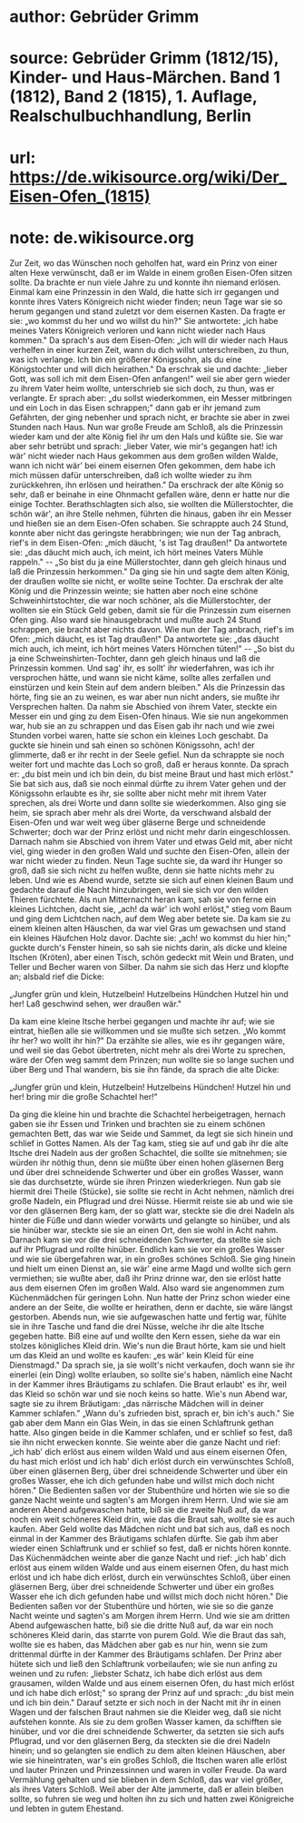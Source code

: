 # author: Gebrüder Grimm
# source: Gebrüder Grimm (1812/15), Kinder- und Haus-Märchen. Band 1 (1812), Band 2 (1815), 1. Auflage, Realschulbuchhandlung, Berlin
# url: https://de.wikisource.org/wiki/Der_Eisen-Ofen_(1815)
# note: de.wikisource.org

Zur Zeit, wo das Wünschen noch geholfen hat, ward ein Prinz von einer alten Hexe verwünscht, daß er im Walde in einem großen Eisen-Ofen sitzen sollte. Da brachte er nun viele Jahre zu und konnte ihn niemand erlösen. Einmal kam eine Prinzessin in den Wald, die hatte sich irr gegangen und konnte ihres Vaters Königreich nicht wieder finden; neun Tage war sie so herum gegangen und stand zuletzt vor dem eisernen Kasten. Da fragte er sie: „wo kommst du her und wo willst du hin?" Sie antwortete: „ich habe  meines Vaters Königreich verloren und kann nicht wieder nach Haus kommen." Da sprach's aus dem Eisen-Ofen: „ich will dir wieder nach Haus verhelfen in einer kurzen Zeit, wann du dich willst unterschreiben, zu thun, was ich verlange. Ich bin ein größerer Königssohn, als du eine Königstochter und will dich heirathen." Da erschrak sie und dachte: „lieber Gott, was soll ich mit dem Eisen-Ofen anfangen!" weil sie aber gern wieder zu ihrem Vater heim wollte, unterschrieb sie sich doch, zu thun, was er verlangte. Er sprach aber: „du sollst wiederkommen, ein Messer mitbringen und ein Loch in das Eisen schrappen;" dann gab er ihr jemand zum Gefährten, der ging nebenher und sprach nicht, er brachte sie aber in zwei Stunden nach Haus. Nun war große Freude am Schloß, als die Prinzessin wieder kam und der alte König fiel ihr um den Hals und küßte sie. Sie war aber sehr betrübt und sprach: „lieber Vater, wie mir's gegangen hat! ich wär' nicht wieder nach Haus gekommen aus dem großen wilden Walde, wann ich nicht wär' bei einem eisernen Ofen gekommen, dem habe ich mich müssen dafür unterschreiben, daß ich wollte wieder zu ihm zurückkehren, ihn erlösen und heirathen." Da erschrack der alte König so sehr, daß er beinahe in eine Ohnmacht gefallen wäre, denn er hatte nur die einige Tochter. Berathschlagten sich also, sie wollten die Müllerstochter, die schön wär', an  ihre Stelle nehmen, führten die hinaus, gaben ihr ein Messer und hießen sie an dem Eisen-Ofen schaben. Sie schrappte auch 24 Stund, konnte aber nicht das geringste herabbringen; wie nun der Tag anbrach, rief's in dem Eisen-Ofen: „mich däucht, 's ist Tag draußen!" Da antwortete sie: „das däucht mich auch, ich meint, ich hört meines Vaters Mühle rappeln." -- „So bist du ja eine Müllerstochter, dann geh gleich hinaus und laß die Prinzessin herkommen." Da ging sie hin und sagte dem alten König, der draußen wollte sie nicht, er wollte seine Tochter. Da erschrak der alte König und die Prinzessin weinte; sie hatten aber noch eine schöne Schweinhirtstochter, die war noch schöner, als die Müllerstochter, der wollten sie ein Stück Geld geben, damit sie für die Prinzessin zum eisernen Ofen ging. Also ward sie hinausgebracht und mußte auch 24 Stund schrappen, sie bracht aber nichts davon. Wie nun der Tag anbrach, rief's im Ofen: „mich däucht, es ist Tag draußen!" Da antwortete sie: „das däucht mich auch, ich meint, ich hört meines Vaters Hörnchen tüten!" -- „So bist du ja eine Schweinshirten-Tochter, dann geh gleich hinaus und laß die Prinzessin kommen. Und sag' ihr, es sollt' ihr wiederfahren, was ich ihr versprochen hätte, und wann sie nicht käme, sollte alles zerfallen und einstürzen und kein Stein auf dem andern bleiben." Als  die Prinzessin das hörte, fing sie an zu weinen, es war aber nun nicht anders, sie mußte ihr Versprechen halten. Da nahm sie Abschied von ihrem Vater, steckte ein Messer ein und ging zu dem Eisen-Ofen hinaus. Wie sie nun angekommen war, hub sie an zu schrappen und das Eisen gab ihr nach und wie zwei Stunden vorbei waren, hatte sie schon ein kleines Loch geschabt. Da guckte sie hinein und sah einen so schönen Königssohn, ach! der glimmerte, daß er ihr recht in der Seele gefiel. Nun da schrappte sie noch weiter fort und machte das Loch so groß, daß er heraus konnte. Da sprach er: „du bist mein und ich bin dein, du bist meine Braut und hast mich erlöst." Sie bat sich aus, daß sie noch einmal dürfte zu ihrem Vater gehen und der Königssohn erlaubte es ihr, sie sollte aber nicht mehr mit ihrem Vater sprechen, als drei Worte und dann sollte sie wiederkommen. Also ging sie heim, sie sprach aber mehr als drei Worte, da verschwand alsbald der Eisen-Ofen und war weit weg über gläserne Berge und schneidende Schwerter; doch war der Prinz erlöst und nicht mehr darin eingeschlossen. Darnach nahm sie Abschied von ihrem Vater und etwas Geld mit, aber nicht viel, ging wieder in den großen Wald und suchte den Eisen-Ofen, allein der war nicht wieder zu finden. Neun Tage suchte sie, da ward ihr Hunger so groß, daß sie sich nicht zu helfen wußte, denn sie hatte nichts  mehr zu leben. Und wie es Abend wurde, setzte sie sich auf einen kleinen Baum und gedachte darauf die Nacht hinzubringen, weil sie sich vor den wilden Thieren fürchtete. Als nun Mitternacht heran kam, sah sie von ferne ein kleines Lichtchen, dacht sie, „ach! da wär' ich wohl erlöst," stieg vom Baum und ging dem Lichtchen nach, auf dem Weg aber betete sie. Da kam sie zu einem kleinen alten Häuschen, da war viel Gras um gewachsen und stand ein kleines Häufchen Holz davor. Dachte sie: „ach! wo kommst du hier hin;" guckte durch's Fenster hinein, so sah sie nichts darin, als dicke und kleine Itschen (Kröten), aber einen Tisch, schön gedeckt mit Wein und Braten, und Teller und Becher waren von Silber. Da nahm sie sich das Herz und klopfte an; alsbald rief die Dicke: 

„Jungfer grün und klein, Hutzelbein! Hutzelbeins Hündchen Hutzel hin und her! Laß geschwind sehen, wer draußen wär." 

Da kam eine kleine Itsche herbei gegangen und machte ihr auf; wie sie eintrat, hießen alle sie willkommen und sie mußte sich setzen. „Wo kommt ihr her? wo wollt ihr hin?" Da erzählte sie alles, wie es ihr gegangen wäre, und weil sie das Gebot übertreten, nicht mehr als drei Worte zu sprechen, wäre der Ofen weg sammt  dem Prinzen; nun wollte sie so lange suchen und über Berg und Thal wandern, bis sie ihn fände, da sprach die alte Dicke: 

„Jungfer grün und klein, Hutzelbein! Hutzelbeins Hündchen! Hutzel hin und her! bring mir die große Schachtel her!" 

Da ging die kleine hin und brachte die Schachtel herbeigetragen, hernach gaben sie ihr Essen und Trinken und brachten sie zu einem schönen gemachten Bett, das war wie Seide und Sammet, da legt sie sich hinein und schlief in Gottes Namen. Als der Tag kam, stieg sie auf und gab ihr die alte Itsche drei Nadeln aus der großen Schachtel, die sollte sie mitnehmen; sie würden ihr nöthig thun, denn sie müßte über einen hohen gläsernen Berg und über drei schneidende Schwerter und über ein großes Wasser, wann sie das durchsetzte, würde sie ihren Prinzen wiederkriegen. Nun gab sie hiermit drei Theile (Stücke), sie sollte sie recht in Acht nehmen, nämlich drei große Nadeln, ein Pflugrad und drei Nüsse. Hiermit reiste sie ab und wie sie vor den gläsernen Berg kam, der so glatt war, steckte sie die drei Nadeln als hinter die Füße und dann wieder vorwärts und gelangte so hinüber, und als sie hinüber war, steckte sie sie an einen Ort, den sie wohl in Acht nahm. Darnach kam sie vor die drei schneidenden  Schwerter, da stellte sie sich auf ihr Pflugrad und rollte hinüber. Endlich kam sie vor ein großes Wasser und wie sie übergefahren war, in ein großes schönes Schloß. Sie ging hinein und hielt um einen Dienst an, sie wär' eine arme Magd und wollte sich gern vermiethen; sie wußte aber, daß ihr Prinz drinne war, den sie erlöst hatte aus dem eisernen Ofen im großen Wald. Also ward sie angenommen zum Küchenmädchen für geringen Lohn. Nun hatte der Prinz schon wieder eine andere an der Seite, die wollte er heirathen, denn er dachte, sie wäre längst gestorben. Abends nun, wie sie aufgewaschen hatte und fertig war, fühlte sie in ihre Tasche und fand die drei Nüsse, welche ihr die alte Itsche gegeben hatte. Biß eine auf und wollte den Kern essen, siehe da war ein stolzes königliches Kleid drin. Wie's nun die Braut hörte, kam sie und hielt um das Kleid an und wollte es kaufen: „es wär' kein Kleid für eine Dienstmagd." Da sprach sie, ja sie wollt's nicht verkaufen, doch wann sie ihr einerlei (ein Ding) wollte erlauben, so sollte sie's haben, nämlich eine Nacht in der Kammer ihres Bräutigams zu schlafen. Die Braut erlaubt' es ihr, weil das Kleid so schön war und sie noch keins so hatte. Wie's nun Abend war, sagte sie zu ihrem Bräutigam: „das närrische Mädchen will in deiner Kammer schlafen." „Wann du's zufrieden bist, sprach er, bin ich's auch." Sie  gab aber dem Mann ein Glas Wein, in das sie einen Schlaftrunk gethan hatte. Also gingen beide in die Kammer schlafen, und er schlief so fest, daß sie ihn nicht erwecken konnte. Sie weinte aber die ganze Nacht und rief: „ich hab' dich erlöst aus einem wilden Wald und aus einem eisernen Ofen, du hast mich erlöst und ich hab' dich erlöst durch ein verwünschtes Schloß, über einen gläsernen Berg, über drei schneidende Schwerter und über ein großes Wasser, ehe ich dich gefunden habe und willst mich doch nicht hören." Die Bedienten saßen vor der Stubenthüre und hörten wie sie so die ganze Nacht weinte und sagten's am Morgen ihrem Herrn. Und wie sie am anderen Abend aufgewaschen hatte, biß sie die zweite Nuß auf, da war noch ein weit schöneres Kleid drin, wie das die Braut sah, wollte sie es auch kaufen. Aber Geld wollte das Mädchen nicht und bat sich aus, daß es noch einmal in der Kammer des Bräutigams schlafen dürfte. Sie gab ihm aber wieder einen Schlaftrunk und er schlief so fest, daß er nichts hören konnte. Das Küchenmädchen weinte aber die ganze Nacht und rief: „ich hab' dich erlöst aus einem wilden Walde und aus einem eisernen Ofen, du hast mich erlöst und ich habe dich erlöst, durch ein verwünschtes Schloß, über einen gläsernen Berg, über drei schneidende Schwerter und über ein großes Wasser ehe ich dich gefunden habe und willst mich doch  nicht hören." Die Bedienten saßen vor der Stubenthüre und hörten, wie sie so die ganze Nacht weinte und sagten's am Morgen ihrem Herrn. Und wie sie am dritten Abend aufgewaschen hatte, biß sie die dritte Nuß auf, da war ein noch schöneres Kleid darin, das starrte von purem Gold. Wie die Braut das sah, wollte sie es haben, das Mädchen aber gab es nur hin, wenn sie zum drittenmal dürfte in der Kammer des Bräutigams schlafen. Der Prinz aber hütete sich und ließ den Schlaftrunk vorbeilaufen; wie sie nun anfing zu weinen und zu rufen: „liebster Schatz, ich habe dich erlöst aus dem grausamen, wilden Walde und aus einem eisernen Ofen, du hast mich erlöst und ich habe dich erlöst;" so sprang der Prinz auf und sprach: „du bist mein und ich bin dein." Darauf setzte er sich noch in der Nacht mit ihr in einen Wagen und der falschen Braut nahmen sie die Kleider weg, daß sie nicht aufstehen konnte. Als sie zu dem großen Wasser kamen, da schifften sie hinüber, und vor die drei schneidende Schwerter, da setzten sie sich aufs Pflugrad, und vor den gläsernen Berg, da steckten sie die drei Nadeln hinein; und so gelangten sie endlich zu dem alten kleinen Häuschen, aber wie sie hineintraten, war's ein großes Schloß, die Itschen waren alle erlöst und lauter Prinzen und Prinzessinnen und waren in voller Freude. Da ward Vermählung gehalten und sie blieben  in dem Schloß, das war viel größer, als ihres Vaters Schloß. Weil aber der Alte jammerte, daß er allein bleiben sollte, so fuhren sie weg und holten ihn zu sich und hatten zwei Königreiche und lebten in gutem Ehestand. 

